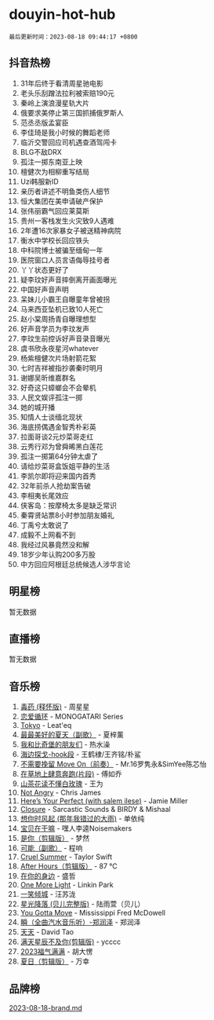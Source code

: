 # douyin-hot-hub

`最后更新时间：2023-08-18 09:44:17 +0800`

## 抖音热榜

1. 31年后终于看清周星驰电影
1. 老头乐刮蹭法拉利被索赔190元
1. 秦岭上演浪漫星轨大片
1. 俄要求美停止第三国抓捕俄罗斯人
1. 范丞丞版孟宴臣
1. 李佳琦是我小时候的舞蹈老师
1. 临沂交警回应司机遇查酒驾闯卡
1. BLG不敌DRX
1. 孤注一掷东南亚上映
1. 檀健次为相柳重写结局
1. Uzi韩服新ID
1. 亲历者讲述不明鱼类伤人细节
1. 恒大集团在美申请破产保护
1. 张伟丽霸气回应莱莫斯
1. 贵州一客栈发生火灾致9人遇难
1. 2年遭16次家暴女子被送精神病院
1. 衡水中学校长回应铁头
1. 中科院博士被骗至缅甸一年
1. 医院窗口人员言语侮辱挂号者
1. 丫丫状态更好了
1. 疑李玟好声音摔倒离开画面曝光
1. 中国好声音声明
1. 呆妹儿小霸王自曝童年曾被拐
1. 马来西亚坠机已致10人死亡
1. 赵小棠周扬青自曝理想型
1. 好声音学员为李玟发声
1. 李玟生前控诉好声音录音曝光
1. 虞书欣永夜星河whatever
1. 杨紫檀健次片场射箭花絮
1. 七时吉祥被指抄袭秦时明月
1. 谢娜吴昕维嘉群名
1. 好奇这只蟑螂会不会晕机
1. 人民文娱评孤注一掷
1. 她的城开播
1. 知情人士谈缅北现状
1. 海底捞偶遇金智秀朴彩英
1. 拉面哥谈2元炒菜哥走红
1. 云秀行邓为曾舜晞黑白莲花
1. 孤注一掷第64分钟太虐了
1. 请给炒菜哥盒饭姐平静的生活
1. 李凯尔即将迎来国内首秀
1. 32年前杀人抢劫案告破
1. 李相夷长尾效应
1. 侠客岛：按摩椅太多是缺乏常识
1. 秦霄贤站票8小时参加朋友婚礼
1. 丁禹兮太敢说了
1. 成毅不上网看不到
1. 我经过风暴竟然没和解
1. 18岁少年认购200多万股
1. 中方回应阿根廷总统候选人涉华言论

## 明星榜

暂无数据

## 直播榜

暂无数据

## 音乐榜

1. [毒药 (释怀版)](https://sf3-cdn-tos.douyinstatic.com/obj/tos-cn-ve-2774/oYILMEAzspdZBIzy4frJNB8ZHPHWAhiwowd4Ad) - 周星星
1. [恋爱循环](https://sf3-cdn-tos.douyinstatic.com/obj/tos-cn-ve-2774/70a85ab2fc594510b47ea8fc36cd6d71) - MONOGATARI Series
1. [Tokyo](https://sf3-cdn-tos.douyinstatic.com/obj/tos-cn-ve-2774/5f21df8a314c4ab5912718c2182fe25f) - Leat'eq
1. [最最美好的夏天（副歌）](https://sf3-cdn-tos.douyinstatic.com/obj/tos-cn-ve-2774/o4FMghDLZkPIkCutdrsXlbTHcaZztBfeCp9AFS) - 夏梓薰
1. [我和比奇堡的朋友们](https://sf6-cdn-tos.douyinstatic.com/obj/tos-cn-ve-2774/f0505db981ea4a6d91453a15924a82aa) - 热水澡
1. [海边探戈-hook段](https://sf6-cdn-tos.douyinstatic.com/obj/tos-cn-ve-2774/o4bvQg5wnw7PkBDSgDbfCoY7l8rSCkBtsP4Zf5) - 王鹤棣/王齐铭/朴鲨
1. [不需要挽留 Move On（前奏）](https://sf6-cdn-tos.douyinstatic.com/obj/tos-cn-ve-2774/ooCBhgCCkF4nExzQL9WZSUbitfA8IsDkgQIYhe) - Mr.16罗隽永&SimYee陈芯怡
1. [在草地上肆意奔跑(片段)](https://sf6-cdn-tos.douyinstatic.com/obj/tos-cn-ve-2774/8831d494742f45dabdfa8adb8b817259) - 傅如乔
1. [山茶花读不懂白玫瑰](https://sf6-cdn-tos.douyinstatic.com/obj/tos-cn-ve-2774/osfn8B7DktrRHEPJgPCfDbw7QDQEkwC16BxZg9) - 王为
1. [Not Angry](https://sf3-cdn-tos.douyinstatic.com/obj/tos-cn-ve-2774/651f30a826dc43cbb6becf6b048f9541) - Chris James
1. [Here’s Your Perfect (with salem ilese)](https://sf6-cdn-tos.douyinstatic.com/obj/tos-cn-ve-2774/076b1576c6c546598f803fe53da388a7) - Jamie Miller
1. [Closure](https://sf3-cdn-tos.douyinstatic.com/obj/tos-cn-ve-2774/84f7422b29f94b78a5f3b0386275db35) - Sarcastic Sounds & BIRDY & Mishaal
1. [想你时风起 (那年我错过的大雨)](https://sf6-cdn-tos.douyinstatic.com/obj/tos-cn-ve-2774/ooR7G8ftDMzIgnxa0HbReM4CZ74qknQABLtHB1) - 单依纯
1. [宝贝在干嘛](https://sf6-cdn-tos.douyinstatic.com/obj/tos-cn-ve-2774/okW4hBCfJI5B2ZEgTCtikhMW7IafzNrBQIYkpJ) - 嘿人李逵Noisemakers
1. [是你（剪辑版）](https://sf6-cdn-tos.douyinstatic.com/obj/tos-cn-ve-2774/46019dae783c4c969944217fe1cfafc4) - 梦然
1. [可能（副歌）](https://sf6-cdn-tos.douyinstatic.com/obj/tos-cn-ve-2774/cde1731888894259b333569393c2fb51) - 程响
1. [Cruel Summer](https://sf6-cdn-tos.douyinstatic.com/obj/tos-cn-ve-2774/b35ad770e6d4495abefaa493fa46b555) - Taylor Swift
1. [After Hours（剪辑版）](https://sf6-cdn-tos.douyinstatic.com/obj/tos-cn-ve-2774/owgWztApWhImMFMpyEyQfAIyIusRBioqSgWk7T) - 87 ℃
1. [在你的身边](https://sf6-cdn-tos.douyinstatic.com/obj/tos-cn-ve-2774/9dce2ee6c9f84c17a6d68458730d7ae8) - 盛哲
1. [One More Light](https://sf6-cdn-tos.douyinstatic.com/obj/tos-cn-ve-2774/okIBCInhecoGOE5h6ZvqCBYtfXCIMQEbgkRKgD) - Linkin Park
1. [ 一笑倾城](https://sf6-cdn-tos.douyinstatic.com/obj/tos-cn-ve-2774/cb539248cc6e4add8fdc39683808c267) - 汪苏泷
1. [星光降落 (贝儿完整版)](https://sf3-cdn-tos.douyinstatic.com/obj/tos-cn-ve-2774/okwB9hAwyAtsFFkFBzAX1hOOfQuIoMNs0W2Mwr) - 陆雨萱（贝儿）
1. [You Gotta Move](https://sf6-cdn-tos.douyinstatic.com/obj/tos-cn-ve-2774/a2b672af67514106b25cdfd6f1a8aad2) - Mississippi Fred McDowell
1. [瞬（全曲汽水音乐听）-郑润泽](https://sf3-cdn-tos.douyinstatic.com/obj/tos-cn-ve-2774/o4Vb9eJZClCZTnRQYy0BRSeHGrDtrkrQgIBvQt) - 郑润泽
1. [天天](https://sf6-cdn-tos.douyinstatic.com/obj/tos-cn-ve-2774/6b075c4856e34a60a1ef022c4a80dec5) - David Tao
1. [满天星辰不及你(剪辑版)](https://sf6-cdn-tos.douyinstatic.com/obj/tos-cn-ve-2774/967cfdb40fa94d60af1ae47c8dc174f0) - ycccc
1. [2023福气满满](https://sf6-cdn-tos.douyinstatic.com/obj/tos-cn-ve-2774/ocebsi6kbCVkBMAcDJkqdZpBQMubYSQetK2gQn) - 胡大愣
1. [夏日（剪辑版）](https://sf3-cdn-tos.douyinstatic.com/obj/tos-cn-ve-2774/b2ca8dc688424728a4e78eb024bdddd8) - 万幸

## 品牌榜

[2023-08-18-brand.md](2023-08-18-brand.md)
